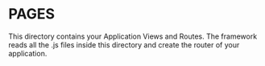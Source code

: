 # PAGES

This directory contains your Application Views and Routes.
The framework reads all the .js files inside this directory and create the router of your application.
